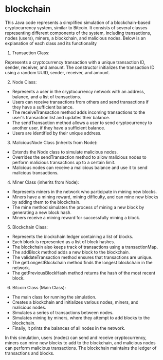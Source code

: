 # blockchain
This Java code represents a simplified simulation of a blockchain-based cryptocurrency system, similar to Bitcoin. It consists of several classes representing different components of the system, including transactions, nodes (users), miners, a blockchain, and malicious nodes. Below is an explanation of each class and its functionality

1. Transaction Class:

  Represents a cryptocurrency transaction with a unique transaction ID, sender, receiver, and amount.
  The constructor initializes the transaction ID using a random UUID, sender, receiver, and amount.
  
2. Node Class:
   
  - Represents a user in the cryptocurrency network with an address, balance, and a list of transactions.
  - Users can receive transactions from others and send transactions if they have a sufficient balance.
  - The receiveTransaction method adds incoming transactions to the user's transaction list and updates their balance.
  - The sendTransaction method allows a user to send cryptocurrency to another user, if they have a sufficient balance.
  - Users are identified by their unique address.

3. MaliciousNode Class (inherits from Node):
   
  - Extends the Node class to simulate malicious nodes.
  - Overrides the sendTransaction method to allow malicious nodes to perform malicious transactions up to a certain limit.
  - Malicious nodes can receive a malicious balance and use it to send malicious transactions.

4. Miner Class (inherits from Node):
   
  - Represents miners in the network who participate in mining new blocks.
  - Miners have a mining reward, mining difficulty, and can mine new blocks by adding them to the blockchain.
  - The mine method simulates the process of mining a new block by generating a new block hash.
  - Miners receive a mining reward for successfully mining a block.

5. Blockchain Class:
   
  - Represents the blockchain ledger containing a list of blocks.
  - Each block is represented as a list of block hashes.
  - The blockchain also keeps track of transactions using a transactionMap.
  - The addBlock method adds a new block to the blockchain.
  - The validateTransaction method ensures that transactions are unique.
  - The getLongestBlockchain method finds the longest blockchain in the network.
  - The getPreviousBlockHash method returns the hash of the most recent block.

6. Bitcoin Class (Main Class):
   
  - The main class for running the simulation.
  - Creates a blockchain and initializes various nodes, miners, and malicious nodes.
  - Simulates a series of transactions between nodes.
  - Simulates mining by miners, where they attempt to add blocks to the blockchain.
  - Finally, it prints the balances of all nodes in the network.

In this simulation, users (nodes) can send and receive cryptocurrency, miners can mine new blocks to add to the blockchain, and malicious nodes can perform malicious transactions.   The blockchain maintains the ledger of transactions and blocks.
